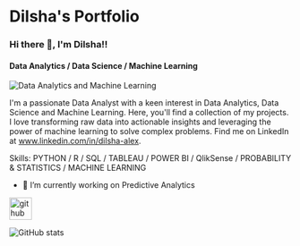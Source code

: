 # Dilsha's Portfolio

### Hi there 👋, I'm Dilsha!!
#### Data Analytics / Data Science / Machine Learning
![Data Analytics and Machine Learning](https://media.licdn.com/dms/image/C4E16AQGjZS15V9pbVw/profile-displaybackgroundimage-shrink_350_1400/0/1657106855633?e=1721865600&v=beta&t=n2B-s_Idqhy4RTqNAj0HItfU6lM8yG4esnP3pnWxrvU)

I'm a passionate Data Analyst with a keen interest in Data Analytics, Data Science and Machine Learning. Here, you'll find a collection of my projects. I love transforming raw data into actionable insights and leveraging the power of machine learning to solve complex problems. Find me on LinkedIn at www.linkedin.com/in/dilsha-alex.

Skills: PYTHON / R / SQL / TABLEAU / POWER BI / QlikSense / PROBABILITY & STATISTICS / MACHINE LEARNING

- 🔭 I’m currently working on Predictive Analytics 


[<img src='https://cdn.jsdelivr.net/npm/simple-icons@3.0.1/icons/github.svg' alt='github' height='40'>](https://github.com/Dilsha-Alex)  

![GitHub stats](https://github-readme-stats.vercel.app/api?username=Dilsha-Alex&show_icons=true)  


